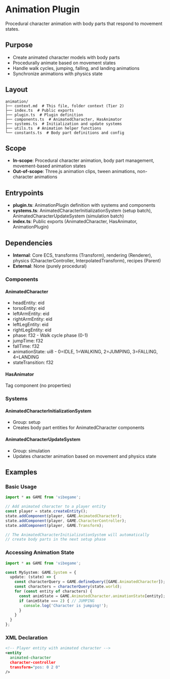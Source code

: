 # Animation Plugin

<!-- LLM:OVERVIEW -->
Procedural character animation with body parts that respond to movement states.
<!-- /LLM:OVERVIEW -->

## Purpose

- Create animated character models with body parts
- Procedurally animate based on movement states
- Handle walk cycles, jumping, falling, and landing animations
- Synchronize animations with physics state

## Layout

```
animation/
├── context.md  # This file, folder context (Tier 2)
├── index.ts  # Public exports
├── plugin.ts  # Plugin definition
├── components.ts  # AnimatedCharacter, HasAnimator
├── systems.ts  # Initialization and update systems
├── utils.ts  # Animation helper functions
└── constants.ts  # Body part definitions and config
```

## Scope

- **In-scope**: Procedural character animation, body part management, movement-based animation states
- **Out-of-scope**: Three.js animation clips, tween animations, non-character animations

## Entrypoints

- **plugin.ts**: AnimationPlugin definition with systems and components
- **systems.ts**: AnimatedCharacterInitializationSystem (setup batch), AnimatedCharacterUpdateSystem (simulation batch)
- **index.ts**: Public exports (AnimatedCharacter, HasAnimator, AnimationPlugin)

## Dependencies

- **Internal**: Core ECS, transforms (Transform), rendering (Renderer), physics (CharacterController, InterpolatedTransform), recipes (Parent)
- **External**: None (purely procedural)

<!-- LLM:REFERENCE -->
### Components

#### AnimatedCharacter
- headEntity: eid
- torsoEntity: eid
- leftArmEntity: eid
- rightArmEntity: eid
- leftLegEntity: eid
- rightLegEntity: eid
- phase: f32 - Walk cycle phase (0-1)
- jumpTime: f32
- fallTime: f32
- animationState: ui8 - 0=IDLE, 1=WALKING, 2=JUMPING, 3=FALLING, 4=LANDING
- stateTransition: f32

#### HasAnimator
Tag component (no properties)

### Systems

#### AnimatedCharacterInitializationSystem
- Group: setup
- Creates body part entities for AnimatedCharacter components

#### AnimatedCharacterUpdateSystem
- Group: simulation
- Updates character animation based on movement and physics state
<!-- /LLM:REFERENCE -->

<!-- LLM:EXAMPLES -->
## Examples

### Basic Usage

```typescript
import * as GAME from 'vibegame';

// Add animated character to a player entity
const player = state.createEntity();
state.addComponent(player, GAME.AnimatedCharacter);
state.addComponent(player, GAME.CharacterController);
state.addComponent(player, GAME.Transform);

// The AnimatedCharacterInitializationSystem will automatically
// create body parts in the next setup phase
```

### Accessing Animation State

```typescript
import * as GAME from 'vibegame';

const MySystem: GAME.System = {
  update: (state) => {
    const characterQuery = GAME.defineQuery([GAME.AnimatedCharacter]);
    const characters = characterQuery(state.world);
    for (const entity of characters) {
      const animState = GAME.AnimatedCharacter.animationState[entity];
      if (animState === 2) { // JUMPING
        console.log('Character is jumping!');
      }
    }
  }
};
```

### XML Declaration

```xml
<!-- Player entity with animated character -->
<entity 
  animated-character
  character-controller
  transform="pos: 0 2 0"
/>
```
<!-- /LLM:EXAMPLES -->
